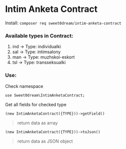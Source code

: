 # Intim Anketa Contract

Install: ```composer req sweet0dream/intim-anketa-contract```

### Available types in Contract:

1. ind -> Type: individualki
2. sal -> Type: intimsalony
3. man -> Type: muzhskoi-eskort
4. tsl -> Type: transseksualki

### Use:

Check namespace

```use Sweet0dream\IntimAnketaContract;```

Get all fields for checked type

```(new IntimAnketaContract({TYPE}))->getField()```

> return data as array

```(new IntimAnketaContract({TYPE}))->toJson()```

> return data as JSON object